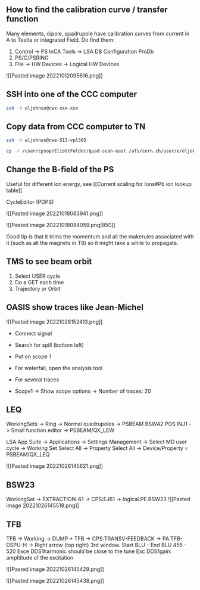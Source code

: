 

## How to find the calibration curve / transfer function

Many elements, dipole, quadrupole have calibration curves from current in A to Testla or integrated Field. Do find them:

1) Control -> PS InCA Tools -> LSA DB Configuration ProDb
2) PS/C/PSRING
3) File -> HW Devices -> Logical HW Devices

![[Pasted image 20221012095616.png]]

## SSH into one of the CCC computer
```bash
ssh -Y eljohnso@cwx-xxx-xxx
```

## Copy data from CCC computer to TN

``` bash
ssh -Y eljohnso@cwe-513-vpl305

cp -r /user/cpsop/EliottFolder/quad-scan-east /afs/cern.ch/user/e/eljohnso
```

## Change the B-field of the PS

Useful for different ion energy, see [[Current scaling for Ions#Pb ion lookup table]]

CycleEditor (POPS)

![[Pasted image 20221018083941.png]]

![[Pasted image 20221018084059.png|850]]

Good tip is that it trims the momentum and all the makerules associated with it (such as all the magnets in T8) so it might take a while to propagate.

## TMS to see beam orbit

1) Select USER cycle
2) Do a GET each time
3) Trajectory or Orbit

## OASIS show traces like Jean-Michel

![[Pasted image 20221028152413.png]]

* Connect signal
* Search for spill (bottom left)
* Put on scope 1
* For waterfall, open the analysis tool

* For several traces
* Scope1 -> Show scope options -> Number of traces: 20

## LEQ

WorkingSets -> Ring -> Normal quadrupoles -> PSBEAM BSW42 POS INJ1 -> Small function editor -> PSBEAM/QX_LEW

LSA App Suite -> Applications -> Settings Management -> Select MD user cycle -> Working Set Select All -> Property Select All -> Device/Property = PSBEAM/QX_LEQ

![[Pasted image 20221026145621.png]]

## BSW23

WorkingSet -> EXTRACTION-61 -> CPS:EJ61 -> logical.PE.BSW23
![[Pasted image 20221026145518.png]]

## TFB

TFB -> Working -> DUMP + TFB -> CPS:TRANSV-FEEDBACK -> PA.TFB-DSPU-H -> Right arrow (top right) 3rd window.
Start BLU - End BLU 455 - 520
Exce DDS1harmonic should be close to the tune
Exc DDS1gain: ampltitude of the excitation

![[Pasted image 20221026145429.png]]

![[Pasted image 20221026145438.png]]
